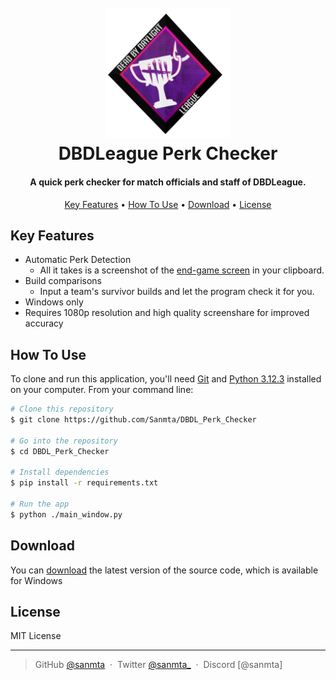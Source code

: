 
<h1 align="center">
  <br>
  <a href="https://discord.gg/dbdleague"><img src="https://github.com/Sanmta/DBDL_Perk_Checker/blob/main/assets/DBDL.png?raw=true" alt="DBDLeague" width="200"></a>
  <br>
  DBDLeague Perk Checker
  <br>
</h1>

<h4 align="center">A quick perk checker for match officials and staff of DBDLeague</a>.</h4>

<p align="center">
  <a href="#key-features">Key Features</a> •
  <a href="#how-to-use">How To Use</a> •
  <a href="#download">Download</a> •
  <a href="#license">License</a>
</p>

## Key Features

* Automatic Perk Detection
  - All it takes is a screenshot of the [end-game screen](https://github.com/Sanmta/DBDL_Perk_Checker/blob/main/testing/test1/test1.png?raw=true) in your clipboard.
* Build comparisons
  - Input a team's survivor builds and let the program check it for you. 
* Windows only
* Requires 1080p resolution and high quality screenshare for improved accuracy

## How To Use

To clone and run this application, you'll need [Git](https://git-scm.com) and [Python 3.12.3](https://www.python.org/downloads/) installed on your computer. From your command line:

```bash
# Clone this repository
$ git clone https://github.com/Sanmta/DBDL_Perk_Checker

# Go into the repository
$ cd DBDL_Perk_Checker

# Install dependencies
$ pip install -r requirements.txt

# Run the app
$ python ./main_window.py
```


## Download

You can [download](https://github.com/Sanmta/DBDL_Perk_Checker/releases/tag/v1.0.2) the latest version of the source code, which is available for Windows


## License

MIT License

---

> GitHub [@sanmta](https://github.com/sanmta) &nbsp;&middot;&nbsp;
> Twitter [@sanmta_](https://twitter.com/sanmta_) &nbsp;&middot;&nbsp;
> Discord [@sanmta]


